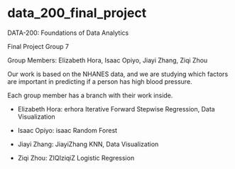 # data_200_final_project
DATA-200: Foundations of Data Analytics

Final Project Group 7

Group Members: Elizabeth Hora, Isaac Opiyo, Jiayi Zhang, Ziqi Zhou

Our work is based on the NHANES data, and we are studying which factors are important in predicting if a person has high blood pressure.

Each group member has a branch with their work inside.
- Elizabeth Hora: erhora
Iterative Forward Stepwise Regression, Data Visualization

- Isaac Opiyo: isaac
Random Forest 

- Jiayi Zhang: JiayiZhang
KNN, Data Visualization

- Ziqi Zhou: ZIQIziqiZ
Logistic Regression
